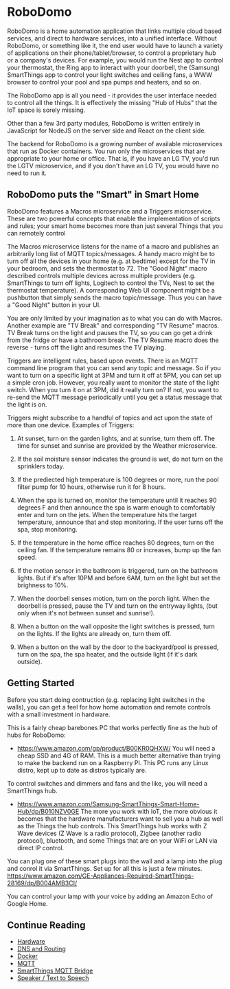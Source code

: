 # RoboDomo

RoboDomo is a home automation application that links multiple cloud based services, and direct to hardware services,
into a unified interface.  Without RoboDomo, or something like it, the end user would have to launch a variety of
applications on their phone/tablet/browser, to control a proprietary hub or a company's devices.  For example, you would
run the Nest app to control your thermostat, the Ring app to interact with your doorbell, the (Samsung) SmartThings app
to control your light switches and ceiling fans, a WWW browser to control your pool and spa pumps and heaters, and so
on.  

The RoboDomo app is all you need - it provides the user interface needed to control all the things.  It is effectively
the missing "Hub of Hubs" that the IoT space is sorely missing.

Other than a few 3rd party modules, RoboDomo is written entirely in JavaScript for NodeJS on the server side and React
on the client side.  

The backend for RoboDomo is a growing number of available microservices that run as Docker containers.  You run only the
microservices that are appropriate to your home or office.  That is, if you have an LG TV, you'd run the LGTV
microservice, and if you don't have an LG TV, you would have no need to run it.

## RoboDomo puts the "Smart" in Smart Home
RoboDomo features a Macros microservice and a Triggers microservice.  These are two powerful concepts that enable the
implementation of scripts and rules; your smart home becomes more than just several Things that you can remotely control

The Macros microservice listens for the name of a macro and publishes an arbitrarily long list of MQTT topics/messages.
A handy macro might be to turn off all the devices in your home (e.g. at bedtime) except for the TV in your bedroom, and
sets the thermostat to 72.  The "Good Night" macro described controls multiple devices across multiple providers (e.g.
SmartThings to turn off lights, Logitech to control the TVs, Nest to set the thermostat temperature).  A corresponding
Web UI component might be a pushbutton that simply sends the macro topic/message.  Thus you can have a "Good Night"
button in your UI.

You are only limited by your imagination as to what you can do with Macros.  Another example are "TV Break" and
corresponding "TV Resume"  macros.  TV Break turns on the light and pauses the TV, so you can go get a drink from the
fridge or have a bathroom break.  The TV Resume macro does the reverse - turns off the light and resumes the TV playing.

Triggers are intelligent rules, based upon events.  There is an MQTT command line program that you can send any topic
and message.  So if you want to turn on a specific light at 3PM and turn it off at 5PM, you can set up a simple cron
job.  However, you really want to monitor the state of the light switch.  When you turn it on at 3PM, did it really turn
on?  If not, you want to re-send the MQTT message periodically until you get a status message that the light is on.

Triggers might subscribe to a handful of topics and act upon the state of more than one device.  Examples of Triggers:

1) At sunset, turn on the garden lights, and at sunrise, turn them off.  The time for sunset and sunrise are provided by
the Weather microservice.  

2) If the soil moisture sensor indicates the ground is wet, do not turn on the sprinklers today.

3) If the prediected high temperature is 100 degrees or more, run the pool filter pump for 10 hours, otherwise run it
for 8 hours.

4) When the spa is turned on, monitor the temperature until it reaches 90 degrees F and then announce the spa is warm
enough to comfortably enter and turn on the jets.  When the temperature hits the target temperature, announce that and 
stop monitoring.  If the user turns off the spa, stop monitoring.

5) If the temperature in the home office reaches 80 degrees, turn on the ceiling fan.  If the temperature remains 80 or
increases, bump up the fan speed.

6) If the motion sensor in the bathroom is triggered, turn on the bathroom lights.  But if it's after 10PM and before
6AM, turn on the light but set the brighness to 10%.

7) When the doorbell senses motion, turn on the porch light.  When the doorbell is pressed, pause the TV and turn on 
the entryway lights, (but only when it's not between sunset and sunrise!).

8) When a button on the wall opposite the light switches is pressed, turn on the lights.  If the lights are already on,
turn them off.

9) When a button on the wall by the door to the backyard/pool is pressed, turn on the spa, the spa heater, and the
outside light (if it's dark outside).  

## Getting Started

Before you start doing contruction (e.g. replacing light switches in the walls), you can get a feel for how home
automation and remote controls with a small investment in hardware.

This is a fairly cheap barebones PC that works perfectly fine as the hub of hubs for RoboDomo:
* https://www.amazon.com/gp/product/B00KR0QHXW/
You will need a cheap SSD and 4G of RAM.  This is a much better alternative than trying to make the backend run on a
Raspberry PI.  This PC runs any Linux distro, kept up to date as distros typically are.

To control switches and dimmers and fans and the like, you will need a SmartThings hub.  
* https://www.amazon.com/Samsung-SmartThings-Smart-Home-Hub/dp/B010NZV0GE
The more you work with IoT, the more obvious it becomes that the hardware manufacturers want to sell you a hub as well
as the Things the hub controls.  This SmartThings hub works with Z Wave devices (Z Wave is a radio protocol), Zigbee
(another radio protocol), bluetooth, and some Things that are on your WiFi or LAN via direct IP control.

You can plug one of these smart plugs into the wall and a lamp into the plug and conrol it via SmartThings.  Set up for
all this is just a few minutes.
https://www.amazon.com/GE-Appliances-Required-SmartThings-28169/dp/B004AMB3CI/

You can control your lamp with your voice by adding an Amazon Echo of Google Home.

## Continue Reading

* [Hardware](./Hardware.md)
* [DNS and Routing](./Networking.md)
* [Docker](./Docker.md)
* [MQTT](./MQTT.md)
* [SmartThings MQTT Bridge](./MQTTBridge.md)
* [Speaker / Text to Speech](./RoboSpeak.md)

